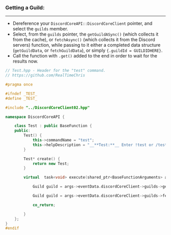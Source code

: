 
### **Getting a Guild:**
---
- Dereference your `DiscordCoreAPI::DiscordCoreClient` pointer, and select the `guilds` member.
- Select, from the `guilds` pointer, the `getGuildASync()` (which collects it from the cache), or `fetchAsync()` (which collects it from the Discord servers) function, while passing to it either a completed data structure (`getGuildData`, or `fetchGuildData`), or simply `{.guildId = GUILDIDHERE}`.
- Call the function with `.get()` added to the end in order to wait for the results now.

```cpp
// Test.hpp - Header for the "test" command.
// https://github.com/RealTimeChris

#pragma once

#ifndef _TEST_
#define _TEST_

#include "../DiscordCoreClient02.hpp"

namespace DiscordCoreAPI {

	class Test : public BaseFunction {
	public:
		Test() {
			this->commandName = "test";
			this->helpDescription = "__**Test:**__ Enter !test or /test to run this command!";
		}

		Test* create() {
			return new Test;
		}

		virtual  task<void> execute(shared_ptr<BaseFunctionArguments> args) {

			Guild guild = args->eventData.discordCoreClient->guilds->getGuildAsync({ .guildId = args->eventData.getGuildId() }).get();

			Guild guild = args->eventData.discordCoreClient->guilds->fetchAsync({ .guildId = args->eventData.getGuildId() }).get();

			co_return;

		}
	};
}
#endif
```
